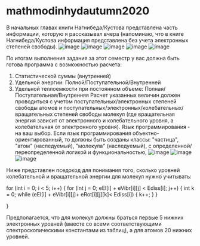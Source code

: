 # mathmodinhydautumn2020
В начальных главах книги Нагнибеда/Кустова представлена часть информации, которую я рассказывал вчера (напоминаю, что в книге Нагнибеда/Кустова информация представлена без учета электронных степеней свободы).
 ![image](https://user-images.githubusercontent.com/71663556/111302718-ca129880-8664-11eb-9c3a-c0912049e241.png)
![image](https://user-images.githubusercontent.com/71663556/111302756-d3036a00-8664-11eb-8517-5ff468c4a970.png)
![image](https://user-images.githubusercontent.com/71663556/111302817-e31b4980-8664-11eb-9b8f-655e7cd83a9f.png)
![image](https://user-images.githubusercontent.com/71663556/111302824-e6163a00-8664-11eb-9c48-9ae0d50d64b5.png)
![image](https://user-images.githubusercontent.com/71663556/111302834-e9a9c100-8664-11eb-900b-a3acbdcd44ae.png)

По итогам выполнения задания за этот семестр у вас должна быть готова программа с возможностью расчета:
1) Статистической суммы (внутренней)
2) Удельной энергии: Полной/Поступательной/Внутренней
3) Удельной теплоемкости при постоянном объеме: Полная/Поступательная/Внутренняя
Расчет указанных величин должен проводиться с учетом поступательных/электронных степеней свободы атомов и поступательных/электронных/колебательных/вращательных степеней свободы молекул (где вращательная энергия зависит от электронного и колебательного уровня, а колебательная от электронного уровня).
Язык программирования - на ваш выбор. Если язык программирования объектно-ориентированный, то должны быть созданы классы: "частица", "атом" (наследуемый), "молекула" (наследуемый), с определенной/переопределенной логикой и функциональностью, 
![image](https://user-images.githubusercontent.com/71663556/111302866-f201fc00-8664-11eb-8ffb-0ffb268c1f8f.png)
![image](https://user-images.githubusercontent.com/71663556/111302887-f4fcec80-8664-11eb-928b-8f5291dc14fa.png)
![image](https://user-images.githubusercontent.com/71663556/111302890-f7f7dd00-8664-11eb-8517-fbdcd994113b.png)

Ниже представлен пседокод для понимания того, сколько уровней колебательной и вращательной энергии для молекул нужно учитывать:

for (int i = 0; i < 5; i++)
{
       for (int j = 0; eEl[i] + eVibr[i][j] < Ediss[i]; j++)
       { 
                int k = 0;
                while (eEl[i] + eVibr[i][j]+ eRot[i][j][k]< Ediss[i])
                {
                     k++;
                }
       }

}

Предполагается, что для молекул должны браться первые 5 нижних электронных уровней (вместе со всеми соответствующими спектроскопическими константами из таблиц), а для атомов 20 нижних уровней.
